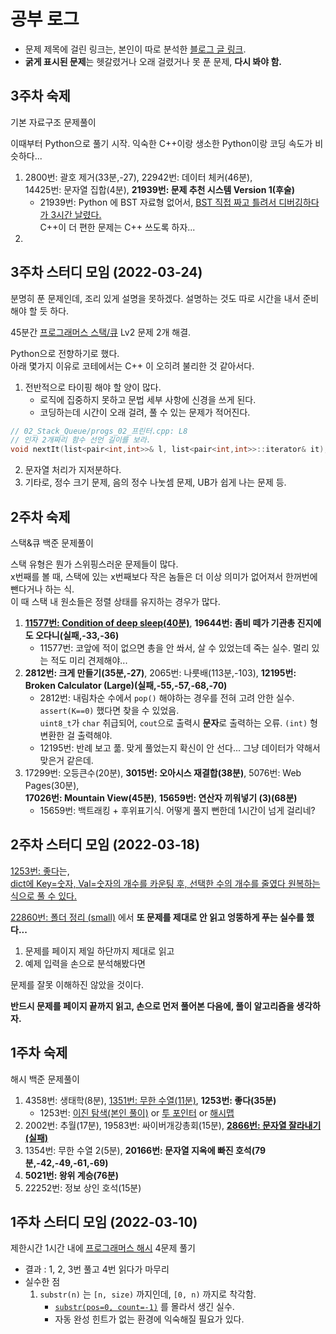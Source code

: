 
# 공부 로그

* 문제 제목에 걸린 링크는, 본인이 따로 분석한 [블로그 글 링크](https://velog.io/@copyrat90).
* **굵게 표시된 문제**는 헷갈렸거나 오래 걸렸거나 못 푼 문제, **다시 봐야 함.**


## 3주차 숙제

기본 자료구조 문제풀이

이때부터 Python으로 풀기 시작.
익숙한 C++이랑 생소한 Python이랑 코딩 속도가 비슷하다...

1. 2800번: 괄호 제거(33분,-27), 22942번: 데이터 체커(46분),\
   14425번: 문자열 집합(4분), **21939번: 문제 추천 시스템 Version 1(후술)**
    + 21939번: Python 에 BST 자료형 없어서, [BST 직접 짜고 틀려서 디버깅하다가 3시간 날렸다.](https://www.acmicpc.net/source/41132953)\
      C++이 더 편한 문제는 C++ 쓰도록 하자...
2. 



## 3주차 스터디 모임 (2022-03-24)

분명히 푼 문제인데, 조리 있게 설명을 못하겠다.
설명하는 것도 따로 시간을 내서 준비해야 할 듯 하다.

45분간 [프로그래머스 스택/큐](https://programmers.co.kr/learn/courses/30/parts/12081) Lv2 문제 2개 해결.

Python으로 전향하기로 했다.\
아래 몇가지 이유로 코테에서는 C++ 이 오히려 불리한 것 같아서다.

1. 전반적으로 타이핑 해야 할 양이 많다.
    + 로직에 집중하지 못하고 문법 세부 사항에 신경을 쓰게 된다.
    + 코딩하는데 시간이 오래 걸려, 풀 수 있는 문제가 적어진다.
```cpp
// 02_Stack_Queue/progs_02_프린터.cpp: L8
// 인자 2개짜리 함수 선언 길이를 보라.
void nextIt(list<pair<int,int>>& l, list<pair<int,int>>::iterator& it);
```
2. 문자열 처리가 지저분하다.
3. 기타로, 정수 크기 문제, 음의 정수 나눗셈 문제, UB가 쉽게 나는 문제 등.



## 2주차 숙제

스택&큐 백준 문제풀이

스택 유형은 뭔가 스위핑스러운 문제들이 많다.\
x번째를 볼 때, 스택에 있는 x번째보다 작은 놈들은 더 이상 의미가 없어져서 한꺼번에 뺀다거나 하는 식.\
이 때 스택 내 원소들은 정렬 상태를 유지하는 경우가 많다.

1. [**11577번: Condition of deep sleep(40분)**](https://velog.io/@copyrat90/BOJ-11577), **19644번: 좀비 떼가 기관총 진지에도 오다니(실패,-33,-36)**
    + 11577번: 코앞에 적이 없으면 총을 안 쏴서, 살 수 있었는데 죽는 실수. 멀리 있는 적도 미리 견제해야...
2. **2812번: 크게 만들기(35분,-27)**, 2065번: 나룻배(113분,-103), **12195번: Broken Calculator (Large)(실패,-55,-57,-68,-70)**
    + 2812번: 내림차순 수에서 `pop()` 해야하는 경우를 전혀 고려 안한 실수. `assert(K==0)` 했다면 찾을 수 있었음.\
    `uint8_t`가 `char` 취급되어, `cout`으로 출력시 **문자**로 출력하는 오류. `(int)` 형변환한 걸 출력해야.
    + 12195번: 반례 보고 풂. 맞게 풀었는지 확신이 안 선다... 그냥 데이터가 약해서 맞은거 같은데.
3. 17299번: 오등큰수(20분), **3015번: 오아시스 재결합(38분)**, 5076번: Web Pages(30분),\
    **17026번: Mountain View(45분)**, **15659번: 연산자 끼워넣기 (3)(68분)**
    + 15659번: 백트래킹 + 후위표기식. 어떻게 풀지 뻔한데 1시간이 넘게 걸리네?


## 2주차 스터디 모임 (2022-03-18)

[1253번: 좋다](https://www.acmicpc.net/problem/1253)는,\
[dict에 Key=숫자, Val=숫자의 개수를 카운팅 후, 선택한 수의 개수를 줄였다 원복하는 식으로 풀 수 있다.](../Sabro98/Hash/boj/1253.py)

[22860번: 폴더 정리 (small)](https://www.acmicpc.net/problem/22860) 에서 **또 문제를 제대로 안 읽고 엉뚱하게 푸는 실수를 했다...**

1. 문제를 페이지 제일 하단까지 제대로 읽고
2. 예제 입력을 손으로 분석해봤다면

문제를 잘못 이해하진 않았을 것이다.

**반드시 문제를 페이지 끝까지 읽고, 손으로 먼저 풀어본 다음에, 풀이 알고리즘을 생각하자.**



## 1주차 숙제

해시 백준 문제풀이

1. 4358번: 생태학(8분), [1351번: 무한 수열(11분)](https://velog.io/@copyrat90/BOJ-1351), **1253번: 좋다(35분)**
    + 1253번: [이진 탐색(본인 풀이)](https://www.acmicpc.net/source/40264096) or [투 포인터](https://astrid-dm.tistory.com/m/470) or [해시맵](https://jaimemin.tistory.com/1297)
2. 2002번: 추월(17분), 19583번: 싸이버개강총회(15분), **[2866번: 문자열 잘라내기(실패)](https://velog.io/@copyrat90/BOJ-2866)**
3. 1354번: 무한 수열 2(5분), **20166번: 문자열 지옥에 빠진 호석(79분,-42,-49,-61,-69)**
4. **5021번: 왕위 계승(76분)**
5. 22252번: 정보 상인 호석(15분)


## 1주차 스터디 모임 (2022-03-10)

제한시간 1시간 내에 [프로그래머스 해시](https://programmers.co.kr/learn/courses/30/parts/12077) 4문제 풀기

+ 결과 : 1, 2, 3번 풀고 4번 읽다가 마무리
+ 실수한 점
    1. `substr(n)` 는 `[n, size)` 까지인데, `[0, n)` 까지로 착각함.
        + [`substr(pos=0, count=-1)`](https://en.cppreference.com/w/cpp/string/basic_string/substr) 를 몰라서 생긴 실수.
        + 자동 완성 힌트가 없는 환경에 익숙해질 필요가 있다.

